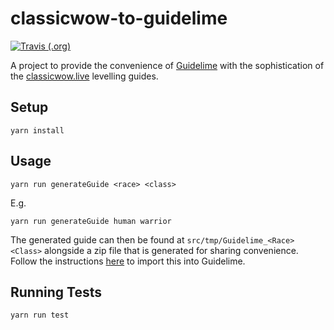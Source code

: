# classicwow-to-guidelime

[![Travis (.org)](https://img.shields.io/travis/lukeknoot/classicwow-to-guidelime?label=build)](https://travis-ci.org/lukeknoot/classicwow-to-guidelime)

A project to provide the convenience of [Guidelime](https://github.com/max-ri/Guidelime) with the sophistication of the [classicwow.live](https://classicwow.live/leveling) levelling guides.

## Setup

```
yarn install
```

## Usage

```
yarn run generateGuide <race> <class>
```

E.g.

```
yarn run generateGuide human warrior
```

The generated guide can then be found at `src/tmp/Guidelime_<Race><Class>` alongside a zip file that is generated for sharing convenience. Follow the instructions [here](https://github.com/max-ri/Guidelime/wiki/FAQ#when-i-have-downloaded-a-guide-module-where-should-i-install-it) to import this into Guidelime.

## Running Tests

```
yarn run test
```
